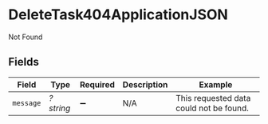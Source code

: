 # DeleteTask404ApplicationJSON

Not Found


## Fields

| Field                                   | Type                                    | Required                                | Description                             | Example                                 |
| --------------------------------------- | --------------------------------------- | --------------------------------------- | --------------------------------------- | --------------------------------------- |
| `message`                               | *?string*                               | :heavy_minus_sign:                      | N/A                                     | This requested data could not be found. |